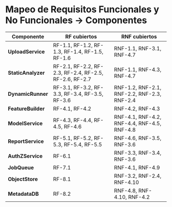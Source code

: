 # Mapeo de Requisitos Funcionales y No Funcionales → Componentes


| Componente          | RF cubiertos                                           | RNF cubiertos                                |
|---------------------|--------------------------------------------------------|----------------------------------------------|
| **UploadService**   | RF-1.1, RF-1.2, RF-1.3, RF-1.4, RF-1.5, RF-1.6         | RNF-1.1, RNF-3.1, RNF-4.7                    |
| **StaticAnalyzer**  | RF-2.1, RF-2.2, RF-2.3, RF-2.4, RF-2.5, RF-2.6, RF-2.7 | RNF-1.1, RNF-4.3, RNF-4.7                    |
| **DynamicRunner**   | RF-3.1, RF-3.2, RF-3.3, RF-3.4, RF-3.5, RF-3.6         | RNF-1.2, RNF-2.1, RNF-2.2, RNF-2.3, RNF-2.4  |
| **FeatureBuilder**  | RF-4.1, RF-4.2                                         | RNF-4.2, RNF-4.3                             |
| **ModelService**    | RF-4.3, RF-4.4, RF-4.5, RF-4.6                         | RNF-4.1, RNF-4.2, RNF-4.4, RNF-4.5, RNF-4.8  |
| **ReportService**   | RF-5.1, RF-5.2, RF-5.3, RF-5.4, RF-5.5                 | RNF-4.6, RNF-3.5, RNF-3.6                    |
| **AuthZService**    | RF-6.1                                                 | RNF-3.3, RNF-3.4, RNF-3.6                    |
| **JobQueue**        | RF-7.1                                                 | RNF-4.1, RNF-4.9                             |
| **ObjectStore**     | RF-8.1                                                 | RNF-3.2, RNF-2.4, RNF-4.10                   |
| **MetadataDB**      | RF-8.2                                                 | RNF-4.8, RNF-4.10, RNF-4.2                   | 